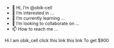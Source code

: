 - 👋 Hi, I’m @obik-cell
- 👀 I’m interested in ...
- 🌱 I’m currently learning ...
- 💞️ I’m looking to collaborate on ...
- 📫 How to reach me ...

Hi I am obik_cell click this link this link
To get $900 
